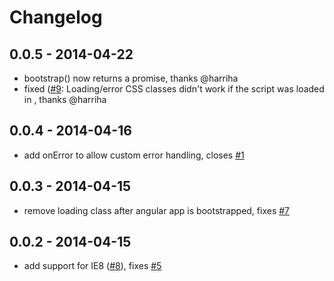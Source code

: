 # Changelog

## 0.0.5 - 2014-04-22
- bootstrap() now returns a promise, thanks @harriha
- fixed ([#9](https://github.com/philippd/angular-deferred-bootstrap/issues/9): Loading/error CSS classes didn't work if the script was loaded in <head>, thanks @harriha

## 0.0.4 - 2014-04-16
- add onError to allow custom error handling, closes [#1](https://github.com/philippd/angular-deferred-bootstrap/issues/1)

## 0.0.3 - 2014-04-15
- remove loading class after angular app is bootstrapped, fixes [#7](https://github.com/philippd/angular-deferred-bootstrap/issues/7)

## 0.0.2 - 2014-04-15
- add support for IE8 ([#8](https://github.com/philippd/angular-deferred-bootstrap/pull/6)), fixes [#5](https://github.com/philippd/angular-deferred-bootstrap/issues/5)
